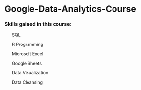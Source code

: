 # Google-Data-Analytics-Course

<h3>Skills gained in this course:</h3>
<ul>SQL</ul>
<ul>R Programming</ul>
<ul>Microsoft Excel</ul>
<ul>Google Sheets</ul>
<ul>Data Visualization</ul>
<ul> Data Cleansing</ul>

